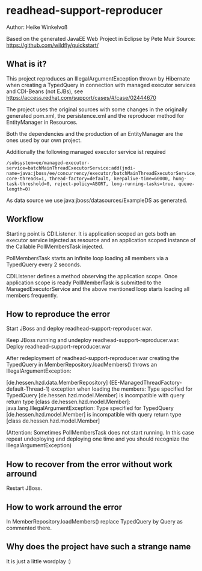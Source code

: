 readhead-support-reproducer
========================
Author: Heike Winkelvoß

Based on the generated JavaEE Web Project in Eclipse by Pete Muir Source: <https://github.com/wildfly/quickstart/>

What is it?
-----------

This project reproduces an IllegalArgumentException thrown by Hibernate when creating a TypedQuery in connection with managed executor services and CDI-Beans (not EJBs), see
<https://access.redhat.com/support/cases/#/case/02444670>


The project uses the original sources with some changes in the originally generated pom.xml, the persistence.xml and the reproducer method for EntityManager in Resources.

Both the dependencies and the production of an EntityManager are the ones used by our own project.

Additionally the following managed executor service ist required

	/subsystem=ee/managed-executor-service=batchMainThreadExecutorService:add(jndi-name=java:jboss/ee/concurrency/executor/batchMainThreadExecutorService, core-threads=1, thread-factory=default, keepalive-time=60000, hung-task-threshold=0, reject-policy=ABORT, long-running-tasks=true, queue-length=0)

As data source we use java:jboss/datasources/ExampleDS as generated.

Workflow
-----------

Starting point is CDIListener. It is application scoped an gets both an executor service injected as resource and an application scoped instance of the Callable PollMembersTask injected.

PollMembersTask starts an infinite loop loading all members via a TypedQuery every 2 seconds.

CDILIstener defines a method observing the application scope. Once application scope is ready PollMemberTask is submitted to the ManagedExecutorService and the above mentioned loop starts loading all members frequently.

How to reproduce the error
-----------

Start JBoss and deploy readhead-support-reproducer.war.

Keep JBoss running and undeploy readhead-support-reproducer.war. Deploy readhead-support-reproducer.war

After redeployment of readhead-support-reproducer.war creating the TypedQuery in MemberRepository.loadMembers() throws an IllegalArgumentException:

[de.hessen.hzd.data.MemberRepository] (EE-ManagedThreadFactory-default-Thread-1) exception when loading the members: Type specified for TypedQuery [de.hessen.hzd.model.Member] is incompatible with query return type [class de.hessen.hzd.model.Member]: java.lang.IllegalArgumentException: Type specified for TypedQuery [de.hessen.hzd.model.Member] is incompatible with query return type [class de.hessen.hzd.model.Member]


(Attention: Sometimes PollMembersTask does not start running. In this case repeat undeploying and deploying one time and you should recognize the IllegalArgumentException)


How to recover from the error without work arround
-----------

Restart JBoss.


How to work arround the error
-----------

In MemberRepository.loadMembers() replace TypedQuery by Query as commented there.

Why does the project have such a strange name
-----------

It is just a little wordplay :)
